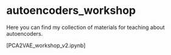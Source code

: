 # autoencoders_workshop

Here you can find my collection of materials for teaching about autoencoders.

[PCA2VAE_workshop_v2.ipynb]
